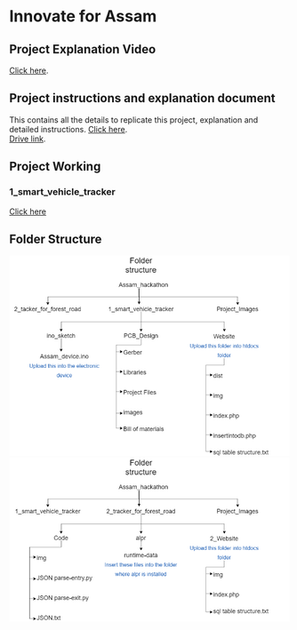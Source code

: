# Innovate for Assam

## Project Explanation Video
[Click here](http://www.youtube.com/watch?v=9En175bcu2Y).

## Project instructions and explanation document
This contains all the details to replicate this project, explanation and detailed instructions.
[Click here](/Assam_hack_report.pdf).
<br>
[Drive link](https://drive.google.com/file/d/1i1HEC_GRwBN9hoXFHEckwQVBD2L8Wx2i/view?usp=sharing).

## Project Working
### 1_smart_vehicle_tracker
[Click here](Project_Images/1_website.gif)



## Folder Structure
![Folder structure 2](Project_Images/folderstruct2.png?raw=true "Folder structure 2")
![Folder structure 1](Project_Images/folderstruct1.png?raw=true "Folder structure 1")



